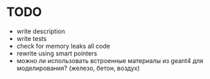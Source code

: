 # TODO
- write description
- write tests
- check for memory leaks all code
- rewrite using smart pointers
- можно ли использовать встроенные материалы из geant4 для моделирования? (железо, бетон, воздух)
